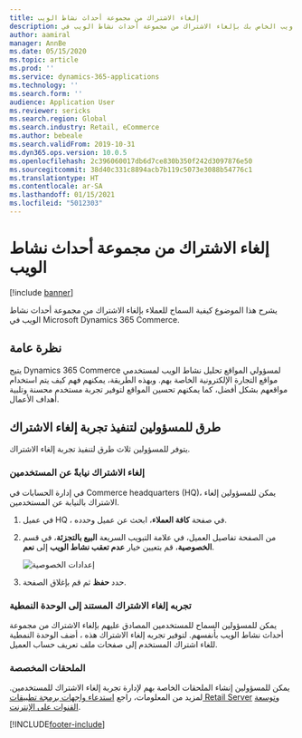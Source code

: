 ```yaml
---
title: إلغاء الاشتراك من مجموعة أحداث نشاط الويب
description: يشرح هذا الموضوع كيفية السماح لزوار موقع ويب الخاص بك بإلغاء الاشتراك من مجموعة أحداث نشاط الويب في Microsoft Dynamics 365 Commerce.
author: aamiral
manager: AnnBe
ms.date: 05/15/2020
ms.topic: article
ms.prod: ''
ms.service: dynamics-365-applications
ms.technology: ''
ms.search.form: ''
audience: Application User
ms.reviewer: sericks
ms.search.region: Global
ms.search.industry: Retail, eCommerce
ms.author: bebeale
ms.search.validFrom: 2019-10-31
ms.dyn365.ops.version: 10.0.5
ms.openlocfilehash: 2c396060017db6d7ce830b350f242d3097876e50
ms.sourcegitcommit: 38d40c331c8894acb7b119c5073e3088b54776c1
ms.translationtype: HT
ms.contentlocale: ar-SA
ms.lasthandoff: 01/15/2021
ms.locfileid: "5012303"
---
```

# <a name="opt-out-of-web-activity-event-collection"></a>إلغاء الاشتراك من مجموعة أحداث نشاط الويب
[!include [banner](includes/banner.md)]

يشرح هذا الموضوع كيفية السماح للعملاء بإلغاء الاشتراك من مجموعة أحداث نشاط الويب في Microsoft Dynamics 365 Commerce.

## <a name="overview"></a>نظرة عامة

يتيح Dynamics 365 Commerce لمسؤولي المواقع تحليل نشاط الويب لمستخدمي مواقع التجارة الإلكترونية الخاصة بهم. وبهذه الطريقة، يمكنهم فهم كيف يتم استخدام مواقعهم بشكل أفضل، كما يمكنهم تحسين المواقع لتوفير تجربة مستخدم محسنة وتلبية أهداف الأعمال.


## <a name="ways-for-administrators-to-implement-an-opt-out-experience"></a>طرق للمسؤولين لتنفيذ تجربة إلغاء الاشتراك

يتوفر للمسؤولين ثلاث طرق لتنفيذ تجربة إلغاء الاشتراك.

### <a name="opt-out-on-behalf-of-users"></a>إلغاء الاشتراك نيابةً عن المستخدمين

في إدارة الحسابات في Commerce headquarters (HQ)، يمكن للمسؤولين إلغاء الاشتراك بالنيابة عن المستخدمين.

1. في عميل HQ ، في صفحة **كافة العملاء**، ابحث عن عميل وحدده.
1. من الصفحة تفاصيل العميل، في علامة التبويب السريعة **البيع بالتجزئة**، في قسم **الخصوصية**، قم بتعيين خيار **عدم تعقب نشاط الويب** إلى **نعم**.

    ![إعدادات الخصوصية](media/Disablepersonalizationpart2.png)

1. حدد **حفظ** ثم قم بإغلاق الصفحة.

### <a name="module-based-opt-out-experience"></a>تجربه إلغاء الاشتراك المستند إلى الوحدة النمطية

يمكن للمسؤولين السماح للمستخدمين المصادق عليهم بإلغاء الاشتراك من مجموعة أحداث نشاط الويب بأنفسهم. لتوفير تجربه إلغاء الاشتراك هذه ، أضف الوحدة النمطية للغاء اشتراك المستخدم إلى صفحات ملف تعريف حساب العميل.

### <a name="custom-extensions"></a>الملحقات المخصصة

يمكن للمسؤولين إنشاء الملحقات الخاصة بهم لإدارة تجربة إلغاء الاشتراك للمستخدمين. لمزيد من المعلومات، راجع [استدعاء واجهات برمجة تطبيقات Retail Server](e-commerce-extensibility/call-retail-server-apis.md) و[توسعة القنوات على الإنترنت](e-commerce-extensibility/overview.md).


[!INCLUDE[footer-include](../includes/footer-banner.md)]